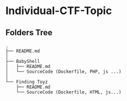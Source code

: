 # Individual-CTF-Topic

## Folders Tree
```
.
├── README.md
│
├── BabyShell
│   ├── README.md
│   └── SourceCode (Dockerfile, PHP, js ...)
│
└── Finding Toyz
    ├── README.md
    └── SourceCode (Dockerfile, HTML, js...)

```
